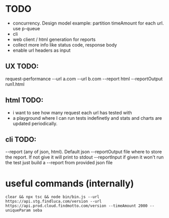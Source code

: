 
# TODO

 * concurrency. Design model example: partition timeAmount for each url. use p-queue
 * cli
 * web client / html generation for reports
 * collect more info like status code, response body
 * enable url headers as input

## UX TODO: 

request-performance --url a.com --url b.com --report html --reportOutput run1.html

## html TODO: 

 * i want to see how many request each url has tested with
 * a playground where I can run tests indefinetly and stats and charts are updated periodically. 

## cli TODO: 

 --report  (any of json, html). Default json
 --reportOutput  file where to store the report. If not give it will print to stdout
 --reportInput   if given it won't run the test just build a --report from provided json file

# useful commands (internally)

```
clear && npx tsc && node bin/bin.js --url https://api.stg.findluca.com/version --url https://api.prod.cloud.findmotto.com/version --timeAmount 2000 --uniqueParam seba
```

<!-- 
# how

in its default form it will hit given url for given amount of time with given concurrency and then print a report

if you provide mor than one urls it will run the test for each in the following manner and then print a comparission report. For example, lets say I want to compare urlA and urlB with concurrency=5, it will:

TODO: explain multiple url algorithms

# curl notes

example: 

```
curl -o /dev/null \
  -H 'Cache-Control: no-cache' \
  -s \
  -w "Connect: %{time_connect} TTFB: %{time_starttransfer} Total time: %{time_total} \n" \
  https://api.stg.findluca.com/health
```

## curl doc:  

```
-w, --write-out <format>
              Make curl display information on stdout after a completed transfer. The format is a string that may contain plain text mixed with any number of variables. The format can be specified as a literal "string", or you can have curl read the for-
              mat from a file with "@filename" and to tell curl to read the format from stdin you write "@-".

              The variables present in the output format will be substituted by the value or text that curl thinks fit, as described below. All variables are specified as %{variable_name} and to output a normal % you just write them as %%. You can output
              a newline by using \n, a carriage return with \r and a tab space with \t.

              The output will be written to standard output, but this can be switched to standard error by using %{stderr}.

              NOTE: The %-symbol is a special symbol in the win32-environment, where all occurrences of % must be doubled when using this option.

              The variables available are:

              content_type   The Content-Type of the requested document, if there was any.

              filename_effective
                             The ultimate filename that curl writes out to. This is only meaningful if curl is told to write to a file with the -O, --remote-name or -o, --output option. It's most useful in combination with  the  -J,  --remote-header-name
                             option. (Added in 7.26.0)

              ftp_entry_path The initial path curl ended up in when logging on to the remote FTP server. (Added in 7.15.4)

              http_code      The numerical response code that was found in the last retrieved HTTP(S) or FTP(s) transfer. In 7.18.2 the alias response_code was added to show the same info.

              http_connect   The numerical code that was found in the last response (from a proxy) to a curl CONNECT request. (Added in 7.12.4)

              http_version   The http version that was effectively used. (Added in 7.50.0)

              local_ip       The IP address of the local end of the most recently done connection - can be either IPv4 or IPv6 (Added in 7.29.0)

              local_port     The local port number of the most recently done connection (Added in 7.29.0)

              num_connects   Number of new connects made in the recent transfer. (Added in 7.12.3)

              num_redirects  Number of redirects that were followed in the request. (Added in 7.12.3)

              proxy_ssl_verify_result
                             The result of the HTTPS proxy's SSL peer certificate verification that was requested. 0 means the verification was successful. (Added in 7.52.0)

              redirect_url   When an HTTP request was made without -L, --location to follow redirects (or when --max-redir is met), this variable will show the actual URL a redirect would have gone to. (Added in 7.18.2)

              remote_ip      The remote IP address of the most recently done connection - can be either IPv4 or IPv6 (Added in 7.29.0)

              remote_port    The remote port number of the most recently done connection (Added in 7.29.0)

              scheme         The URL scheme (sometimes called protocol) that was effectively used (Added in 7.52.0)

              size_download  The total amount of bytes that were downloaded.

              size_header    The total amount of bytes of the downloaded headers.

              size_request   The total amount of bytes that were sent in the HTTP request.

              size_upload    The total amount of bytes that were uploaded.

              speed_download The average download speed that curl measured for the complete download. Bytes per second.

              speed_upload   The average upload speed that curl measured for the complete upload. Bytes per second.

              ssl_verify_result
                             The result of the SSL peer certificate verification that was requested. 0 means the verification was successful. (Added in 7.19.0)

              stderr         From this point on, the -w, --write-out output will be written to standard error. (Added in 7.63.0)

              stdout         From this point on, the -w, --write-out output will be written to standard output.  This is the default, but can be used to switch back after switching to stderr.  (Added in 7.63.0)

              time_appconnect
                             The time, in seconds, it took from the start until the SSL/SSH/etc connect/handshake to the remote host was completed. (Added in 7.19.0)

              time_connect   The time, in seconds, it took from the start until the TCP connect to the remote host (or proxy) was completed.

              time_namelookup
                             The time, in seconds, it took from the start until the name resolving was completed.

              time_pretransfer
                             The time, in seconds, it took from the start until the file transfer was just about to begin. This includes all pre-transfer commands and negotiations that are specific to the particular protocol(s) involved.

              time_redirect  The  time, in seconds, it took for all redirection steps including name lookup, connect, pretransfer and transfer before the final transaction was started. time_redirect shows the complete execution time for multiple redirec-
                             tions. (Added in 7.12.3)

              time_starttransfer
                             The time, in seconds, it took from the start until the first byte was just about to be transferred. This includes time_pretransfer and also the time the server needed to calculate the result.

              time_total     The total time, in seconds, that the full operation lasted.



``` -->